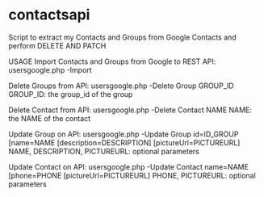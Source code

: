 # contactsapi
Script to extract my Contacts and Groups from Google Contacts and perform DELETE AND PATCH


USAGE
Import Contacts and Groups from Google to REST API:
  usersgoogle.php -Import

Delete Groups from API:
  usersgoogle.php -Delete Group GROUP_ID
  GROUP_ID: the group_id of the group

Delete Contact from API:
  usersgoogle.php -Delete Contact NAME
  NAME: the NAME of the contact

Update Group on API:
  usersgoogle.php -Update Group id=ID_GROUP [name=NAME [description=DESCRIPTION] [pictureUrl=PICTUREURL]
  NAME, DESCRIPTION, PICTUREURL: optional parameters

Update Contact on API:
  usersgoogle.php -Update Contact name=NAME [phone=PHONE [pictureUrl=PICTUREURL]
  PHONE, PICTUREURL: optional parameters
